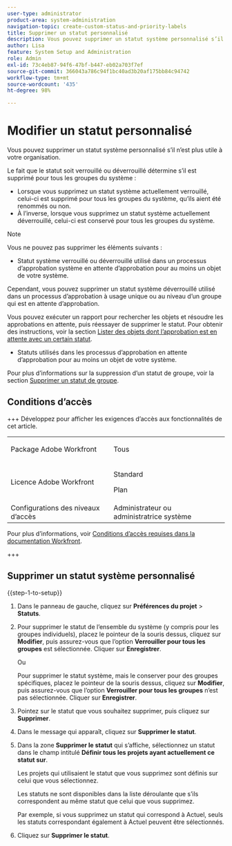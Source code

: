 ```yaml
---
user-type: administrator
product-area: system-administration
navigation-topic: create-custom-status-and-priority-labels
title: Supprimer un statut personnalisé
description: Vous pouvez supprimer un statut système personnalisé s’il n’est plus utile à votre organisation.
author: Lisa
feature: System Setup and Administration
role: Admin
exl-id: 73c4eb87-94f6-47bf-b447-eb02a703f7ef
source-git-commit: 366043a786c94f1bc40ad3b20af175bb84c94742
workflow-type: tm+mt
source-wordcount: '435'
ht-degree: 98%

---
```


# Modifier un statut personnalisé

Vous pouvez supprimer un statut système personnalisé s’il n’est plus utile à votre organisation.

Le fait que le statut soit verrouillé ou déverrouillé détermine s’il est supprimé pour tous les groupes du système :

* Lorsque vous supprimez un statut système actuellement verrouillé, celui-ci est supprimé pour tous les groupes du système, qu’ils aient été renommés ou non.
* À l’inverse, lorsque vous supprimez un statut système actuellement déverrouillé, celui-ci est conservé pour tous les groupes du système.


>[!NOTE]
>
>Vous ne pouvez pas supprimer les éléments suivants :
>
>* Statut système verrouillé ou déverrouillé utilisé dans un processus d’approbation système en attente d’approbation pour au moins un objet de votre système.
>
>  Cependant, vous pouvez supprimer un statut système déverrouillé utilisé dans un processus d’approbation à usage unique ou au niveau d’un groupe qui est en attente d’approbation.
>
>  Vous pouvez exécuter un rapport pour rechercher les objets et résoudre les approbations en attente, puis réessayer de supprimer le statut. Pour obtenir des instructions, voir la section [Lister des objets dont l’approbation est en attente avec un certain statut](../../../administration-and-setup/customize-workfront/creating-custom-status-and-priority-labels/list-objects-pending-approval-certain-status.md).
>
>* Statuts utilisés dans les processus d’approbation en attente d’approbation pour au moins un objet de votre système.

Pour plus d’informations sur la suppression d’un statut de groupe, voir la section [Supprimer un statut de groupe](../../../administration-and-setup/manage-groups/manage-group-statuses/delete-a-group-status.md).

## Conditions d’accès

+++ Développez pour afficher les exigences d’accès aux fonctionnalités de cet article.

<table style="table-layout:auto"> 
 <col> 
 <col> 
 <tbody> 
  <tr> 
   <td>Package Adobe Workfront</td> 
   <td><p>Tous</p></td> 
  </tr> 
  <tr> 
   <td>Licence Adobe Workfront</td> 
   <td><p>Standard</p>
       <p>Plan</p></td>
  </tr> 
  <tr> 
   <td>Configurations des niveaux d’accès</td> 
   <td>Administrateur ou administratrice système</td> 
  </tr> 
 </tbody> 
</table>

Pour plus d’informations, voir [Conditions d’accès requises dans la documentation Workfront](/help/quicksilver/administration-and-setup/add-users/access-levels-and-object-permissions/access-level-requirements-in-documentation.md).

+++

## Supprimer un statut système personnalisé

{{step-1-to-setup}}

1. Dans le panneau de gauche, cliquez sur **Préférences du projet** > **Statuts**.

1. Pour supprimer le statut de l’ensemble du système (y compris pour les groupes individuels), placez le pointeur de la souris dessus, cliquez sur **Modifier**, puis assurez-vous que l’option **Verrouiller pour tous les groupes** est sélectionnée. Cliquer sur **Enregistrer**.

   Ou

   Pour supprimer le statut système, mais le conserver pour des groupes spécifiques, placez le pointeur de la souris dessus, cliquez sur **Modifier**, puis assurez-vous que l’option **Verrouiller pour tous les groupes** n’est pas sélectionnée. Cliquer sur **Enregistrer**.

1. Pointez sur le statut que vous souhaitez supprimer, puis cliquez sur **Supprimer**.
1. Dans le message qui apparaît, cliquez sur **Supprimer le statut**.
1. Dans la zone **Supprimer le statut** qui s’affiche, sélectionnez un statut dans le champ intitulé **Définir tous les projets ayant actuellement ce statut sur**.

   Les projets qui utilisaient le statut que vous supprimez sont définis sur celui que vous sélectionnez.

   Les statuts ne sont disponibles dans la liste déroulante que s’ils correspondent au même statut que celui que vous supprimez.

   Par exemple, si vous supprimez un statut qui correspond à Actuel, seuls les statuts correspondant également à Actuel peuvent être sélectionnés.

1. Cliquez sur **Supprimer le statut**.
